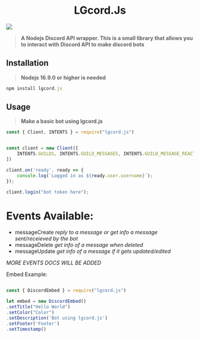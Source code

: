 <h1 align="center">LGcord.Js</h1>

<img src="https://cdn.discordapp.com/attachments/959752620103319592/1028575159931637760/1665301818603.png">

> **A Nodejs Discord API wrapper. This is a small library that allows you to interact with Discord API to make discord bots**

## Installation

> **Nodejs 16.9.0 or higher is needed**

```js
npm install lgcord.js
```

## Usage

> **Make a basic bot using lgcord.js**

```js
const { Client, INTENTS } = require("lgcord.js")


const client = new Client([
    INTENTS.GUILDS, INTENTS.GUILD_MESSAGES, INTENTS.GUILD_MESSAGE_REACTIONS
])

client.on('ready', ready => {
    console.log(`Logged in as ${ready.user.username}`);
});

client.login("bot token here");

```

# Events Available:

- messageCreate *reply to a message or get info a message sent/receieved by the bot*
- messageDelete *get info of a message when deleted*
- messageUpdate *get info of a message if it gets updated/edited*

*MORE EVENTS DOCS WILL BE ADDED*

Embed Example:

```js

const { DiscordEmbed } = require("lgcord.js")

let embed = new DiscordEmbed()
.setTitle("Hello World")
.setColor("Color")
.setDescription('Bot using lgcord.js')
.setFooter('Footer')
.setTimestamp()



```
